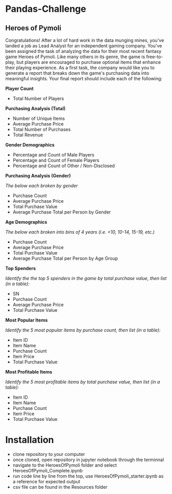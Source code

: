 # Pandas-Challenge

## Heroes of Pymoli

Congratulations! After a lot of hard work in the data munging mines, you've landed a job as Lead Analyst for an independent gaming company. You've been assigned the task of analyzing the data for their most recent fantasy game Heroes of Pymoli.
Like many others in its genre, the game is free-to-play, but players are encouraged to purchase optional items that enhance their playing experience. As a first task, the company would like you to generate a report that breaks down the game's purchasing data into meaningful insights.
Your final report should include each of the following:

**Player Count**

- Total Number of Players

**Purchasing Analysis (Total)**

- Number of Unique Items
- Average Purchase Price
- Total Number of Purchases
- Total Revenue

**Gender Demographics**

- Percentage and Count of Male Players
- Percentage and Count of Female Players
- Percentage and Count of Other / Non-Disclosed

**Purchasing Analysis (Gender)**

*The below each broken by gender*

- Purchase Count
- Average Purchase Price
- Total Purchase Value
- Average Purchase Total per Person by Gender

**Age Demographics**

*The below each broken into bins of 4 years (i.e. <10, 10-14, 15-19, etc.)*

- Purchase Count
- Average Purchase Price
- Total Purchase Value
- Average Purchase Total per Person by Age Group

**Top Spenders**

*Identify the the top 5 spenders in the game by total purchase value, then list (in a table):*

- SN
- Purchase Count
- Average Purchase Price
- Total Purchase Value

**Most Popular Items**

*Identify the 5 most popular items by purchase count, then list (in a table):*

- Item ID
- Item Name
- Purchase Count
- Item Price
- Total Purchase Value

**Most Profitable Items**

*Identify the 5 most profitable items by total purchase value, then list (in a table):*

- Item ID
- Item Name
- Purchase Count
- Item Price
- Total Purchase Value

# Installation

- clone repository to your computer 
- once cloned, open repository in jupyter notebook through the terminnal 
- navigate to the HeroesOfPymoli folder and select HeroesOfPymoli_Complete.ipynb
- run code line by line from the top, use HeroesOfPymoli_starter.ipynb as a reference for expected output 
- csv file can be found in the Resources folder 



